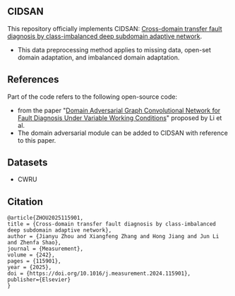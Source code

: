CIDSAN
-
This repository officially implements CIDSAN: [Cross-domain transfer fault diagnosis by class-imbalanced deep subdomain adaptive network](https://doi.org/10.1016/j.measurement.2024.115901).
* This data preprocessing method applies to missing data, open-set domain adaptation, and imbalanced domain adaptation.

References
-
Part of the code refers to the following open-source code:
<br>
* from the paper "[Domain Adversarial Graph Convolutional Network for Fault Diagnosis Under Variable Working Conditions](https://ieeexplore.ieee.org/document/9410617)" proposed by Li et al.
* The domain adversarial module can be added to CIDSAN with reference to this paper.
        
Datasets
-
* CWRU

Citation
-
    @article{ZHOU2025115901,
    title = {Cross-domain transfer fault diagnosis by class-imbalanced deep subdomain adaptive network},
    author = {Jianyu Zhou and Xiangfeng Zhang and Hong Jiang and Jun Li and Zhenfa Shao},
    journal = {Measurement},
    volume = {242},
    pages = {115901},
    year = {2025},
    doi = {https://doi.org/10.1016/j.measurement.2024.115901},
    publisher={Elsevier}
    }
